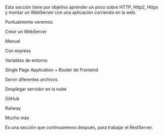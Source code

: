 Esta sección tiene por objetivo aprender un poco sobre HTTP, Http2, Https y montar un WebServer con una aplicación corriendo en la web.

Puntualmente veremos:

Crear un WebServer

Manual

Con express

Variables de entorno

Single Page Application + Router de Frontend

Servir diferentes archivos

Desplegar servidor en la nube

GitHub

Railway

Mucho más



Es una sección que continuaremos después, para trabajar el RestServer.